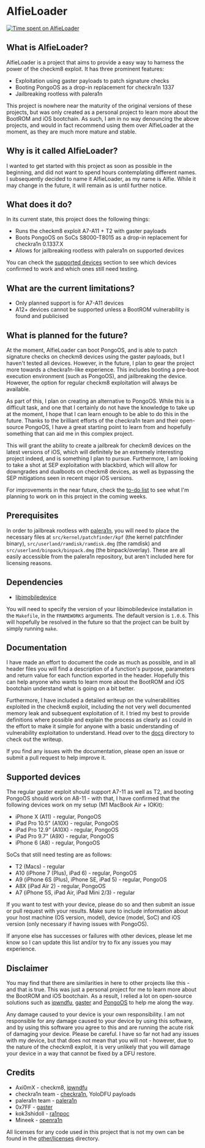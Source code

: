 # AlfieLoader

[![Time spent on AlfieLoader](https://wakatime.com/badge/user/61592169-b9cf-4af8-b6fa-8ac7d4369b01/project/c122878a-9ce8-40b1-a337-e53a7ef5f337.svg)](https://wakatime.com/badge/user/61592169-b9cf-4af8-b6fa-8ac7d4369b01/project/c122878a-9ce8-40b1-a337-e53a7ef5f337)

## What is AlfieLoader?
AlfieLoader is a project that aims to provide a easy way to harness the power of the checkm8 exploit. It has three prominent features:
* Exploitation using gaster payloads to patch signature checks
* Booting PongoOS as a drop-in replacement for checkra1n 1337
* Jailbreaking rootless with palera1n

This project is nowhere near the maturity of the original versions of these projects, but was only created as a personal project to learn more about the BootROM and iOS bootchain. As such, I am in no way denouncing the above projects, and would in fact recommend using them over AlfieLoader at the moment, as they are much more mature and stable.

## Why is it called AlfieLoader?
I wanted to get started with this project as soon as possible in the beginning, and did not want to spend hours contemplating different names. I subsequently decided to name it AlfieLoader, as my name is Alfie. While it may change in the future, it will remain as is until further notice.

## What does it do?
In its current state, this project does the following things:
* Runs the checkm8 exploit A7-A11 + T2 with gaster payloads
* Boots PongoOS on SoCs S8000-T8015 as a drop-in replacement for checkra1n 0.1337.X
* Allows for jailbreaking rootless with palera1n on supported devices

You can check the [supported devices](#supported-devices) section to see which devices confirmed to work and which ones still need testing.

## What are the current limitations?
* Only planned support is for A7-A11 devices
* A12+ devices cannot be supported unless a BootROM vulnerability is found and publicised

## What is planned for the future?
At the moment, AlfieLoader can boot PongoOS, and is able to patch signature checks on checkm8 devices using the gaster payloads, but I haven't tested all devices. However, in the future, I plan to gear the project more towards a checkra1n-like experience. This includes booting a pre-boot execution environment (such as PongoOS), and jailbreaking the device. However, the option for regular checkm8 exploitation will always be available.

As part of this, I plan on creating an alternative to PongoOS. While this is a difficult task, and one that I certainly do not have the knowledge to take up at the moment, I hope that I can learn enough to be able to do this in the future. Thanks to the brilliant efforts of the checkra1n team and their open-source PongoOS, I have a great starting point to learn from and hopefully something that can aid me in this complex project.

This will grant the ability to create a jailbreak for checkm8 devices on the latest versions of iOS, which will definitely be an extremely interesting project indeed, and is something I plan to pursue. Furthermore, I am looking to take a shot at SEP exploitation with blackbird, which will allow for downgrades and dualboots on checkm8 devices, as well as bypassing the SEP mitigations seen in recent major iOS versions.

For improvements in the near future, check the [to-do list](TODO.md) to see what I'm planning to work on in this project in the coming weeks.

## Prerequisites
In order to jailbreak rootless with [palera1n](https://palera.in), you will need to place the necessary files at `src/kernel/patchfinder/kpf` (the kernel patchfinder binary), `src/userland/ramdisk/ramdisk.dmg` (the ramdisk) and `src/userland/binpack/binpack.dmg` (the binpack/overlay). These are all easily accessible from the palera1n repository, but aren't included here for licensing reasons.

## Dependencies
* [libimobiledevice](https://github.com/libimobiledevice/libimobiledevice)

You will need to specify the version of your libimobiledevice installation in the `Makefile`, in the `FRAMEWORKS` arguments. The default version is `1.0.6`. This will hopefully be resolved in the future so that the project can be built by simply running `make`.

## Documentation
I have made an effort to document the code as much as possible, and in all header files you will find a description of a function's purpose, parameters and return value for each function exported in the header. Hopefully this can help anyone who wants to learn more about the BootROM and iOS bootchain understand what is going on a bit better.

Furthermore, I have included a detailed writeup on the vulnerabilities exploited in the checkm8 exploit, including the not very well documented memory leak and subsequent exploitation of it. I tried my best to provide definitions where possible and explain the process as clearly as I could in the effort to make it simple for anyone with a basic understanding of vulnerability exploitation to understand. Head over to the [docs](docs/) directory to check out the writeup.

If you find any issues with the documentation, please open an issue or submit a pull request to help improve it.

## Supported devices
The regular gaster exploit should support A7-11 as well as T2, and booting PongoOS should work on A8-11 - with that, I have confirmed that the following devices work on my setup (M1 MacBook Air + IOKit):
* iPhone X (A11) - regular, PongoOS
* iPad Pro 10.5" (A10X) - regular, PongoOS
* iPad Pro 12.9" (A10X) - regular, PongoOS
* iPad Pro 9.7" (A9X) - regular, PongoOS
* iPhone 6 (A8) - regular, PongoOS

SoCs that still need testing are as follows:
* T2 (Macs) - regular
* A10 (iPhone 7 (Plus), iPad 6) - regular, PongoOS
* A9 (iPhone 6S (Plus), iPhone SE, iPad 5) - regular, PongoOS
* A8X (iPad Air 2) - regular, PongoOS
* A7 (iPhone 5S, iPad Air, iPad Mini 2/3) - regular

If you want to test with your device, please do so and then submit an issue or pull request with your results. Make sure to include information about your host machine (OS version, model), device (model, SoC) and iOS version (only necessary if having issues with PongoOS).

If anyone else has successes or failures with other devices, please let me know so I can update this list and/or try to fix any issues you may experience.

## Disclaimer
You may find that there are similarities in here to other projects like this - and that is true. This was just a personal project for me to learn more about the BootROM and iOS bootchain. As a result, I relied a lot on open-source solutions such as [ipwndfu](https://github.com/axi0mX/ipwndfu), [gaster](https://github.com/0x7ff/gaster) and [PongoOS](https://github.com/checkra1n/PongoOS) to help me along the way.

Any damage caused to your device is your own responsibility. I am not responsible for any damage caused to your device by using this software, and by using this software you agree to this and are running the acute risk of damaging your device. Please be careful. I have so far not had any issues with my device, but that does not mean that you will not - however, due to the nature of the checkm8 exploit, it is very unlikely that you will damage your device in a way that cannot be fixed by a DFU restore.

## Credits
* Axi0mX - checkm8, [ipwndfu](https://github.com/axi0mX/ipwndfu)
* checkra1n team - [checkra1n](https://checkra.in/), YoloDFU payloads
* palera1n team - [palera1n](https://palera.in/)
* 0x7FF - [gaster](https://github.com/0x7ff/gaster)
* kok3shidoll - [ra1npoc](https://github.com/kok3shidoll/ra1npoc)
* Mineek - [openra1n](https://github.com/mineek/openra1n)

All licenses for any code used in this project that is not my own can be found in the [other/licenses](other/licenses) directory.
